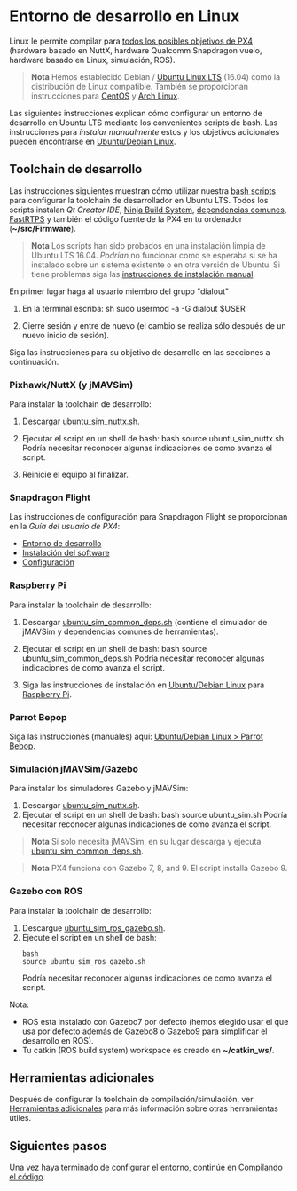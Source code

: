 # Entorno de desarrollo en Linux

Linux le permite compilar para [todos los posibles objetivos de PX4](../setup/dev_env.md#supported-targets) (hardware basado en NuttX, hardware Qualcomm Snapdragon vuelo, hardware basado en Linux, simulación, ROS).

> **Nota** Hemos establecido Debian / [Ubuntu Linux LTS](https://wiki.ubuntu.com/LTS) (16.04) como la distribución de Linux compatible. También se proporcionan instrucciones para [CentOS](../setup/dev_env_linux_centos.md) y [Arch Linux](../setup/dev_env_linux_arch.md).

Las siguientes instrucciones explican cómo configurar un entorno de desarrollo en Ubuntu LTS mediante los convenientes scripts de bash. Las instrucciones para *instalar manualmente* estos y los objetivos adicionales pueden encontrarse en [Ubuntu/Debian Linux](../setup/dev_env_linux_ubuntu.md).

## Toolchain de desarrollo

Las instrucciones siguientes muestran cómo utilizar nuestra [bash scripts](../setup/dev_env_linux_ubuntu.md#convenience-bash-scripts) para configurar la toolchain de desarrollador en Ubuntu LTS. Todos los scripts instalan *Qt Creator IDE*, [Ninja Build System](https://ninja-build.org/), [dependencias comunes](../setup/dev_env_linux_ubuntu.md#common-dependencies), [FastRTPS](../setup/dev_env_linux_ubuntu.md#fastrtps-installation) y también el código fuente de la PX4 en tu ordenador (**~/src/Firmware**).

> **Nota** Los scripts han sido probados en una instalación limpia de Ubuntu LTS 16.04. *Podrían* no funcionar como se esperaba si se ha instalado sobre un sistema existente o en otra versión de Ubuntu. Si tiene problemas siga las [instrucciones de instalación manual](../setup/dev_env_linux_ubuntu.md).

En primer lugar haga al usuario miembro del grupo "dialout"

1. En la terminal escriba: 
        sh
        sudo usermod -a -G dialout $USER

2. Cierre sesión y entre de nuevo (el cambio se realiza sólo después de un nuevo inicio de sesión).

Siga las instrucciones para su objetivo de desarrollo en las secciones a continuación.

### Pixhawk/NuttX (y jMAVSim)

Para instalar la toolchain de desarrollo:

1. Descargar <a href="https://raw.githubusercontent.com/PX4/Devguide/master/build_scripts/ubuntu_sim_nuttx.sh" target="_blank" download>ubuntu_sim_nuttx.sh</a>.
2. Ejecutar el script en un shell de bash: 
        bash
        source ubuntu_sim_nuttx.sh Podría necesitar reconocer algunas indicaciones de como avanza el script.

3. Reinicie el equipo al finalizar.

### Snapdragon Flight

Las instrucciones de configuración para Snapdragon Flight se proporcionan en la *Guía del usuario de PX4*:

* [Entorno de desarrollo](https://docs.px4.io/en/flight_controller/snapdragon_flight_dev_environment_installation.html)
* [Instalación del software](https://docs.px4.io/en/flight_controller/snapdragon_flight_software_installation.html)
* [Configuración](https://docs.px4.io/en/flight_controller/snapdragon_flight_configuration.html)

### Raspberry Pi

Para instalar la toolchain de desarrollo:

1. Descargar <a href="https://raw.githubusercontent.com/PX4/Devguide/master/build_scripts/ubuntu_sim_common_deps.sh" target="_blank" download>ubuntu_sim_common_deps.sh</a> (contiene el simulador de jMAVSim y dependencias comunes de herramientas).
2. Ejecutar el script en un shell de bash: 
        bash
        source ubuntu_sim_common_deps.sh Podría necesitar reconocer algunas indicaciones de como avanza el script.

3. Siga las instrucciones de instalación en [Ubuntu/Debian Linux](../setup/dev_env_linux_ubuntu.md) para [Raspberry Pi](../setup/dev_env_linux_ubuntu.md#raspberry-pi-hardware).

### Parrot Bepop

Siga las instrucciones (manuales) aquí: [Ubuntu/Debian Linux > Parrot Bebop](../setup/dev_env_linux_ubuntu.md#raspberry-pi-hardware).

### Simulación jMAVSim/Gazebo

Para instalar los simuladores Gazebo y jMAVSim:

1. Descargar <a href="https://raw.githubusercontent.com/PX4/Devguide/master/build_scripts/ubuntu_sim.sh" target="_blank" download>ubuntu_sim_nuttx.sh</a>.
2. Ejecutar el script en un shell de bash: 
        bash
        source ubuntu_sim.sh Podría necesitar reconocer algunas indicaciones de como avanza el script.

> **Nota** Si solo necesita jMAVSim, en su lugar descarga y ejecuta <a href="https://raw.githubusercontent.com/PX4/Devguide/master/build_scripts/ubuntu_sim_common_deps.sh" target="_blank" download>ubuntu_sim_common_deps.sh</a>.

<span><span></p> 

<blockquote>
  <p>
    <strong>Nota</strong> PX4 funciona con Gazebo 7, 8, and 9. El script installa Gazebo 9.
  </p>
</blockquote>

<h3>
  Gazebo con ROS
</h3>

<p>
  Para instalar la toolchain de desarrollo:
</p>

<ol start="1">
  <li>
    Descargue <a href="https://raw.githubusercontent.com/PX4/Devguide/master/build_scripts/ubuntu_sim_ros_gazebo.sh" target="_blank" download>ubuntu_sim_ros_gazebo.sh</a>.
  </li>
  
  <li>
    Ejecute el script en un shell de bash: <pre><code>bash
source ubuntu_sim_ros_gazebo.sh</code></pre> Podría necesitar reconocer algunas indicaciones de como avanza el script.
  </li>
</ol>

<p>
  Nota:
</p>

<ul>
  <li>
    ROS esta instalado con Gazebo7 por defecto (hemos elegido usar el que usa por defecto además de Gazebo8 o Gazebo9 para simplificar el desarrollo en ROS).
  </li>
  <li>
    Tu catkin (ROS build system) workspace es creado en <strong>~/catkin_ws/</strong>.
  </li>
</ul>

<h2>
  Herramientas adicionales
</h2>

<p>
  Después de configurar la toolchain de compilación/simulación, ver <a href="../setup/generic_dev_tools.md">Herramientas adicionales</a> para más información sobre otras herramientas útiles.
</p>

<h2>
  Siguientes pasos
</h2>

<p>
  Una vez haya terminado de configurar el entorno, continúe en <a href="../setup/building_px4.md">Compilando el código</a>.
</p>